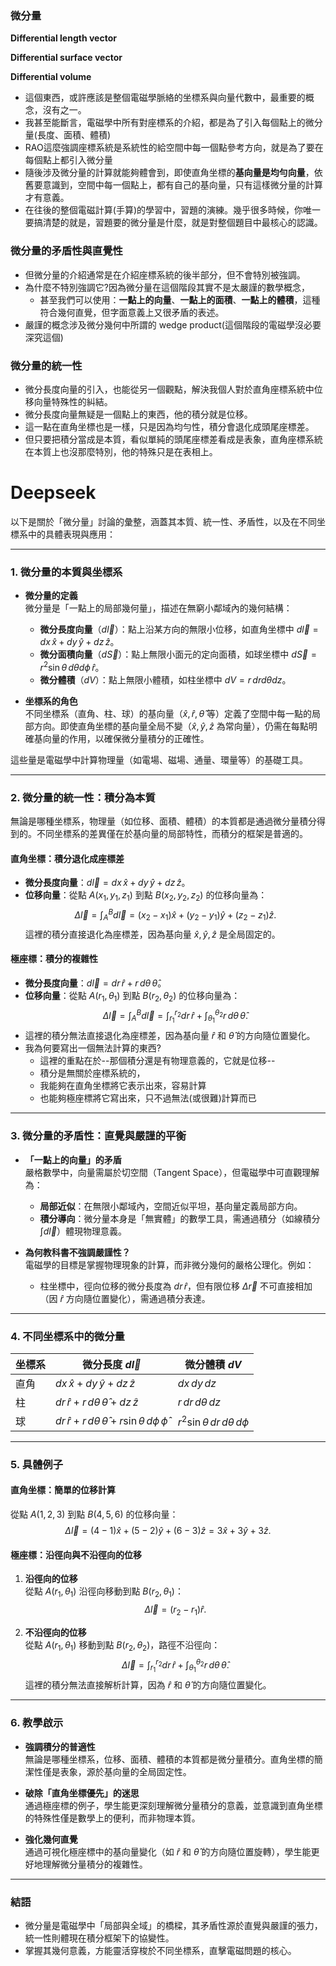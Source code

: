 
### 微分量

**Differential length vector**

**Differential surface vector**

**Differential volume**

- 這個東西，或許應該是整個電磁學脈絡的坐標系與向量代數中，最重要的概念，沒有之一。
- 我甚至能斷言，電磁學中所有對座標系的介紹，都是為了引入每個點上的微分量(長度、面積、體積)
- RAO這麼強調座標系統是系統性的給空間中每一個點參考方向，就是為了要在每個點上都引入微分量
- 隨後涉及微分量的計算就能夠體會到，即使直角坐標的**基向量是均勻向量**，依舊要意識到，空間中每一個點上，都有自己的基向量，只有這樣微分量的計算才有意義。
- 在往後的整個電磁計算(手算)的學習中，習題的演練。幾乎很多時候，你唯一要搞清楚的就是，習題要的微分量是什麼，就是對整個題目中最核心的認識。

### 微分量的矛盾性與直覺性
- 但微分量的介紹通常是在介紹座標系統的後半部分，但不會特別被強調。
- 為什麼不特別強調它?因為微分量在這個階段其實不是太嚴謹的數學概念，
  - 甚至我們可以使用：**一點上的向量**、**一點上的面積**、**一點上的體積**，這種符合幾何直覺，但字面意義上又很矛盾的表述。
- 嚴謹的概念涉及微分幾何中所謂的 wedge product(這個階段的電磁學沒必要深究這個)

### 微分量的統一性
- 微分長度向量的引入，也能從另一個觀點，解決我個人對於直角座標系統中位移向量特殊性的糾結。
- 微分長度向量無疑是一個點上的東西，他的積分就是位移。
- 這一點在直角坐標也是一樣，只是因為均勻性，積分會退化成頭尾座標差。
- 但只要把積分當成是本質，看似單純的頭尾座標差看成是表象，直角座標系統在本質上也沒那麼特別，他的特殊只是在表相上。

# Deepseek

以下是關於「微分量」討論的彙整，涵蓋其本質、統一性、矛盾性，以及在不同坐標系中的具體表現與應用：

---

### **1. 微分量的本質與坐標系**
- **微分量的定義**  
  微分量是「一點上的局部幾何量」，描述在無窮小鄰域內的幾何結構：
  - **微分長度向量**（$d\vec{l}$）：點上沿某方向的無限小位移，如直角坐標中 $d\vec{l} = dx\,\hat{x} + dy\,\hat{y} + dz\,\hat{z}$。
  - **微分面積向量**（$d\vec{S}$）：點上無限小面元的定向面積，如球坐標中 $d\vec{S} = r^2 \sin\theta\,d\theta d\phi\,\hat{r}$。
  - **微分體積**（$dV$）：點上無限小體積，如柱坐標中 $dV = r\,dr d\theta dz$。

- **坐標系的角色**  
  不同坐標系（直角、柱、球）的基向量（$\hat{x}, \hat{r}, \hat{\theta}$ 等）定義了空間中每一點的局部方向。即使直角坐標的基向量全局不變（$\hat{x}, \hat{y}, \hat{z}$ 為常向量），仍需在每點明確基向量的作用，以確保微分量積分的正確性。

這些量是電磁學中計算物理量（如電場、磁場、通量、環量等）的基礎工具。

---

### **2. 微分量的統一性：積分為本質**
無論是哪種坐標系，物理量（如位移、面積、體積）的本質都是通過微分量積分得到的。不同坐標系的差異僅在於基向量的局部特性，而積分的框架是普適的。

#### **直角坐標：積分退化成座標差**
- **微分長度向量**：$d\vec{l} = dx\,\hat{x} + dy\,\hat{y} + dz\,\hat{z}$。
- **位移向量**：從點 $A(x_1, y_1, z_1)$ 到點 $B(x_2, y_2, z_2)$ 的位移向量為：
  $$
  \Delta \vec{l} = \int_A^B d\vec{l} = (x_2 - x_1)\hat{x} + (y_2 - y_1)\hat{y} + (z_2 - z_1)\hat{z}.
  $$
  這裡的積分直接退化為座標差，因為基向量 $\hat{x}, \hat{y}, \hat{z}$ 是全局固定的。

#### **極座標：積分的複雜性**
- **微分長度向量**：$d\vec{l} = dr\,\hat{r} + r\,d\theta\,\hat{\theta}$。
- **位移向量**：從點 $A(r_1, \theta_1)$ 到點 $B(r_2, \theta_2)$ 的位移向量為：
  $$
  \Delta \vec{l} = \int_A^B d\vec{l} = \int_{r_1}^{r_2} dr\,\hat{r} + \int_{\theta_1}^{\theta_2} r\,d\theta\,\hat{\theta}.
  $$
- 這裡的積分無法直接退化為座標差，因為基向量 $\hat{r}$ 和 $\hat{\theta}$ 的方向隨位置變化。
- 我為何要寫出一個無法計算的東西?
  - 這裡的重點在於--那個積分還是有物理意義的，它就是位移--
  - 積分是無關於座標系統的，
  - 我能夠在直角坐標將它表示出來，容易計算
  - 也能夠極座標將它寫出來，只不過無法(或很難)計算而已

---

### **3. 微分量的矛盾性：直覺與嚴謹的平衡**
- **「一點上的向量」的矛盾**  
  嚴格數學中，向量需屬於切空間（Tangent Space），但電磁學中可直觀理解為：
  - **局部近似**：在無限小鄰域內，空間近似平坦，基向量定義局部方向。
  - **積分導向**：微分量本身是「無實體」的數學工具，需通過積分（如線積分 $\int d\vec{l}$）體現物理意義。

- **為何教科書不強調嚴謹性？**  
  電磁學的目標是掌握物理現象的計算，而非微分幾何的嚴格公理化。例如：
  - 柱坐標中，徑向位移的微分長度為 $dr\,\hat{r}$，但有限位移 $\Delta \vec{r}$ 不可直接相加（因 $\hat{r}$ 方向隨位置變化），需通過積分表達。

---

### **4. 不同坐標系中的微分量**
| 坐標系 | 微分長度 $d\vec{l}$ | 微分體積 $dV$ |
|--------|------------------------|------------------|
| 直角   | $dx\,\hat{x} + dy\,\hat{y} + dz\,\hat{z}$ | $dx\,dy\,dz$ |
| 柱     | $dr\,\hat{r} + r\,d\theta\,\hat{\theta} + dz\,\hat{z}$ | $r\,dr\,d\theta\,dz$ |
| 球     | $dr\,\hat{r} + r\,d\theta\,\hat{\theta} + r\sin\theta\,d\phi\,\hat{\phi}$ | $r^2\sin\theta\,dr\,d\theta\,d\phi$ |

---

### **5. 具體例子**
#### **直角坐標：簡單的位移計算**
從點 $A(1, 2, 3)$ 到點 $B(4, 5, 6)$ 的位移向量：
$$
\Delta \vec{l} = (4-1)\hat{x} + (5-2)\hat{y} + (6-3)\hat{z} = 3\hat{x} + 3\hat{y} + 3\hat{z}.
$$

#### **極座標：沿徑向與不沿徑向的位移**
1. **沿徑向的位移**  
   從點 $A(r_1, \theta_1)$ 沿徑向移動到點 $B(r_2, \theta_1)$：
   $$
   \Delta \vec{l} = (r_2 - r_1)\hat{r}.
   $$

2. **不沿徑向的位移**  
   從點 $A(r_1, \theta_1)$ 移動到點 $B(r_2, \theta_2)$，路徑不沿徑向：
   $$
   \Delta \vec{l} = \int_{r_1}^{r_2} dr\,\hat{r} + \int_{\theta_1}^{\theta_2} r\,d\theta\,\hat{\theta}.
   $$
   這裡的積分無法直接解析計算，因為 $\hat{r}$ 和 $\hat{\theta}$ 的方向隨位置變化。

---

### **6. 教學啟示**
- **強調積分的普適性**  
  無論是哪種坐標系，位移、面積、體積的本質都是微分量積分。直角坐標的簡潔性僅是表象，源於基向量的全局固定性。
  
- **破除「直角坐標優先」的迷思**  
  通過極座標的例子，學生能更深刻理解微分量積分的意義，並意識到直角坐標的特殊性僅是數學上的便利，而非物理本質。

- **強化幾何直覺**  
  通過可視化極座標中的基向量變化（如 $\hat{r}$ 和 $\hat{\theta}$ 的方向隨位置旋轉），學生能更好地理解微分量積分的複雜性。

---

### **結語**
- 微分量是電磁學中「局部與全域」的橋樑，其矛盾性源於直覺與嚴謹的張力，統一性則體現在積分框架下的協變性。
- 掌握其幾何意義，方能靈活穿梭於不同坐標系，直擊電磁問題的核心。


